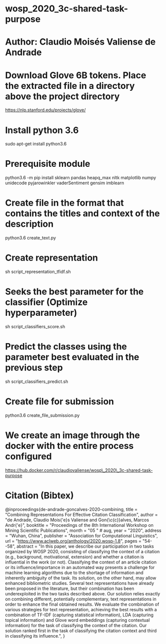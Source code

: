 # wosp_2020_3c-shared-task-purpose

# Author: Claudio Moisés Valiense de Andrade

# Download Glove 6B tokens. Place the extracted file in a directory above the project directory
https://nlp.stanford.edu/projects/glove/

# Install python 3.6
sudo apt-get install python3.6

# Prerequisite module
python3.6 -m pip install sklearn pandas heapq_max nltk matplotlib numpy unidecode pyjarowinkler vaderSentiment gensim imblearn

# Create file in the format that contains the titles and context of the description
python3.6 create_text.py

# Create representation
sh script_representation_tfidf.sh 

# Seeks the best parameter for the classifier (Optimize hyperparameter)
sh script_classifiers_score.sh 

# Predict the classes using the parameter best evaluated in the previous step
sh script_classifiers_predict.sh

# Create file for submission
python3.6 create_file_submission.py

# We create an image through the docker with the entire process configured
https://hub.docker.com/r/claudiovaliense/wosp\_2020\_3c-shared-task-purpose

# Citation (Bibtex)
@inproceedings{de-andrade-goncalves-2020-combining,
    title = "Combining Representations For Effective Citation Classification",
    author = "de Andrade, Claudio Mois{\'e}s Valiense  and
      Gon{\c{c}}alves, Marcos Andr{\'e}",
    booktitle = "Proceedings of the 8th International Workshop on Mining Scientific Publications",
    month = "05 " # aug,
    year = "2020",
    address = "Wuhan, China",
    publisher = "Association for Computational Linguistics",
    url = "https://www.aclweb.org/anthology/2020.wosp-1.8",
    pages = "54--58",
    abstract = "In this paper, we describe our participation in two tasks organized by WOSP 2020, consisting of classifying the context of a citation (e.g., background, motivational, extension) and whether a citation is influential in the work (or not). Classifying the context of an article citation or its influence/importance in an automated way presents a challenge for machine learning algorithms due to the shortage of information and inherently ambiguity of the task. Its solution, on the other hand, may allow enhanced bibliometric studies. Several text representations have already been proposed in the literature, but their combination has been underexploited in the two tasks described above. Our solution relies exactly on combining different, potentially complementary, text representations in order to enhance the final obtained results. We evaluate the combination of various strategies for text representation, achieving the best results with a combination of TF-IDF (capturing statistical information), LDA (capturing topical information) and Glove word embeddings (capturing contextual information) for the task of classifying the context of the citation. Our solution ranked first in the task of classifying the citation context and third in classifying its influence.",
}
